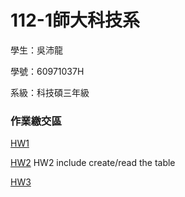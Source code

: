 # 112-1師大科技系

學生：吳沛龍

學號：60971037H

系級：科技碩三年級



### 作業繳交區
[HW1](https://youtu.be/fvS-1zUrxb8)



[HW2](https://youtu.be/vziKbGnnm6I)
HW2 include create/read the table


[HW3](https://youtu.be/39ktfiSC0_Q)